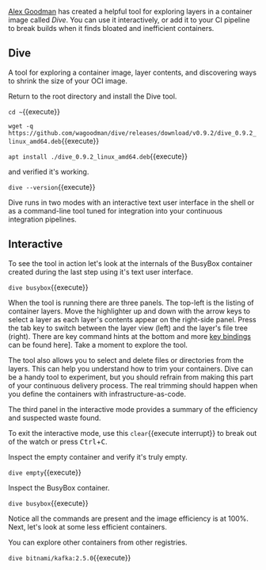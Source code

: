 [Alex Goodman](https://github.com/wagoodman) has created a helpful tool for exploring layers in a container image called _Dive_. You can use it interactively, or add it to your CI pipeline to break builds when it finds bloated and inefficient containers.

## Dive

A tool for exploring a container image, layer contents, and discovering ways to shrink the size of your OCI image.

Return to the root directory and install the Dive tool.

`cd ~`{{execute}}

`wget -q https://github.com/wagoodman/dive/releases/download/v0.9.2/dive_0.9.2_linux_amd64.deb`{{execute}}

`apt install ./dive_0.9.2_linux_amd64.deb`{{execute}}

and verified it's working.

`dive --version`{{execute}}

Dive runs in two modes with an interactive text user interface in the shell or as a command-line tool tuned for integration into your continuous integration pipelines.

## Interactive

To see the tool in action let's look at the internals of the BusyBox container created during the last step using it's text user interface.

`dive busybox`{{execute}}

When the tool is running there are three panels. The top-left is the listing of container layers. Move the highlighter up and down with the arrow keys to select a layer as each layer's contents appear on the right-side panel. Press the tab key to switch between the layer view (left) and the layer's file tree (right). There are key command hints at the bottom and more [key bindings](https://github.com/wagoodman/dive#keybindings) can be found here]. Take a moment to explore the tool.

The tool also allows you to select and delete files or directories from the layers. This can help you understand how to trim your containers. Dive can be a handy tool to experiment, but you should refrain from making this part of your continuous delivery process. The real trimming should happen when you define the containers with infrastructure-as-code.

The third panel in the interactive mode provides a summary of the efficiency and suspected waste found.

To exit the interactive mode, use this ```clear```{{execute interrupt}} to break out of the watch or press <kbd>Ctrl</kbd>+<kbd>C</kbd>.

Inspect the empty container and verify it's truly empty.

`dive empty`{{execute}}

Inspect the BusyBox container.

`dive busybox`{{execute}}

Notice all the commands are present and the image efficiency is at 100%. Next, let's look at some less efficient containers.

You can explore other containers from other registries.

`dive bitnami/kafka:2.5.0`{{execute}}
